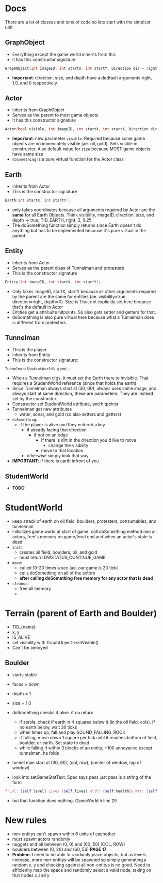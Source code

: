 # Docs
There are a lot of classes and tons of code so lets start with the simplest unit

## GraphObject
- Everything except the game world inherits from this
- it has this constructor signature
```cpp
GraphObject(int imageID, int startX, int startY, Direction dir = right, double size = 1.0, unsigned int depth = 0)
```
- **Important**: direction, size, and depth have a dedfault arguments right, 1.0, and 0 respectively

## Actor
- Inherits from GraphObject
- Serves as the parent to most game objects
- It has this constructor signature
```cpp
Actor(bool visible, int imageID, int startX, int startY, Direction dir, unsigned int depth, double size = 1.0);
```
- **Important**: new parameter `visible`. Required because some game objects are no immediately visible (ae. oil, gold). Sets visible in constructor. Also default value for `size` because MOST game objects have same size
- `doSomething` is a pure virtual function for the Actor class

## Earth
- Inherits from Actor
- This is the constructor signature
```cpp
Earth(int startX, int startY);
```
- only takes coordinates because all arguments required by Actor are the **same** for all Earth Objects. Think visibility, imageID, direction, size, and depth -> true, TID_EARTH, right, 3, 0.25
- The doSomething function simply returns since Earth doesn't do anything but has to be implemented because it's pure virtual in the parent

## Entity
- Inherits from Actor
- Serves as the parent class of Tunnelman and protesters
- This is the constructor signature
```cpp
Entity(int imageID, int startX, int startY);
```
- Only takes imageID, startX, startY because all other arguments required by the parent are the same for entities (ae. visibility=true, direction=right, depth=0). Size is 1 but not explicitly set here because that's the default in Actor
- Entities get a attribuite hitpoints. So also gets setter and getters for that.
- doSomething is also pure virtual here because what a Tunnelman does is different from protesters

## Tunnelman
- This is the player
- Inherits from Entity
- This is the constructor signature:
```cpp
Tunnelman(StudentWorld& game);
```
- When a Tunnelman digs, it must set the Earth there to invisible. That requires a StudentWorld reference (since that holds the earth)
- Since Tunnelman always start at (30, 60), always uses same image, and always start at same direction, these are parameters. They are instead set by the consturctor.
- Constructor set StudentWorld attribute, and hitpoints
- Tunnelman get new attributes
    - water, sonar, and gold (so also setters and getters)
- `doSomething`: 
    - if the player is alive and they entered a key
        - if already facing that direction
            - if not on an edge
                - if there is dirt in the direction you'd like to move
                    - change the visibility
                - move to that location
        - otherwise simply look that way
- **IMPORTANT**: if there is earth infront of you

## StudentWorld
- **TODO**

# StudentWorld
- keep strack of earth on oil field, boulders, protesters, consumables, and tunnelman
- initializes game world at start of game, call doSomething method ono all actors, free's memory on game/level end and when an actor's state is dead
- `init`:
    - creates oil field, boulders, oil, and gold
    - must return DWSTATUS_CONTINUE_GAME
- `move`:
    - called 10-20 times a sec (ae. our game is 20 tick)
    - calls doSomething on all of the actors
    - **after calling doSomething free memory for any actor that is dead**
- `cleanup`:
    - free all memory
    - 

# Terrain (parent of Earth and Boulder)
- TID_{name}
- x, y
- IS_ALIVE
- set visibility with GraphObject->setVisible()
- Can't be annoyed
## Boulder
- starts stable
- faces = down
- depth = 1
- size = 1.0
- doSomething checks if alive. if no return
    - if stable, check if earth in 4 squares below it (in the oil field, cols). if no earth below, wait 30 ticks
    - when times up, fall and play SOUND_FALLING_ROCK
    - if falling, move down 1 square per tick until it reaches bottom of field, boulder, or earth. Set state to dead
    - while falling if within 3 blocks of an entity, +100 annoyance except tunnelman. he folds

- tunnel man start at (30, 60), (col, row), (center of window, top of window)

- look into setGameStatText. Spec says pass just pass is a string of the form

```python
f"Lvl: {self.level} Lives {self.lives} Hlth: {self.health}% Wtr: {self.water} Gld: {self.gold} Oil Left: {self.oil} Sonar: {self.sonar} Scr: {self.score}"
```
- but that function does nothing. GameWorld.h line 29

# New rules
- non-entitys can't spawn within 6 units of eachother
- must spawn actors randomly
- nuggets and oil between (0, 0) and (60, 56) (COL, ROW)
- boulders between (0, 20) and (60, 56) **PAGE 17**
- **Problem**: I need to be able to randomly place objects, but as levels increase, more
non-entitys will be spawned so simply generating a random x, y and checking against all non-entitys
is no good. Need to efficienlty map the space and randomly select a valid node, taking on that nodes
x and y
